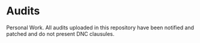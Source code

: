 # Audits

Personal Work. All audits uploaded in this repository have been notified and patched and do not present DNC clausules.
